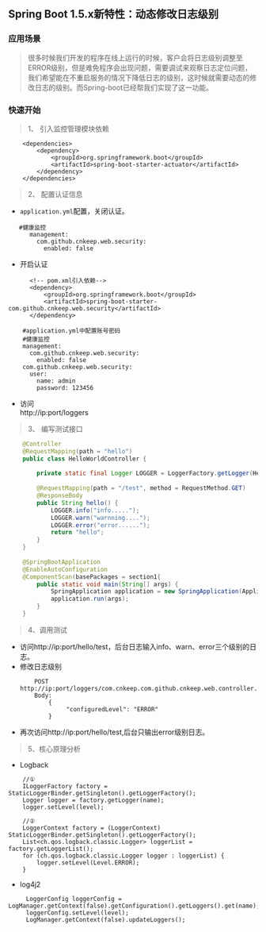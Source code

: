 Spring Boot 1.5.x新特性：动态修改日志级别 
---
### 应用场景
> 很多时候我们开发的程序在线上运行的时候，客户会将日志级别调整至ERROR级别，但是难免程序会出现问题，需要调试来观察日志定位问题，  
> 我们希望能在不重启服务的情况下降低日志的级别，这时候就需要动态的修改日志的级别。而Spring-boot已经帮我们实现了这一功能。

### 快速开始
> 1、 引入监控管理模块依赖
```
    <dependencies>
        <dependency>
            <groupId>org.springframework.boot</groupId>
            <artifactId>spring-boot-starter-actuator</artifactId>
        </dependency>
    </dependencies>
```
> 2、 配置认证信息
  * ```application.yml```配置，关闭认证。
  ```
     #健康监控
        management:
          com.github.cnkeep.web.security:
            enabled: false
  ```
  * 开启认证  
  ```
        <!-- pom.xml引入依赖-->
        <dependency>
            <groupId>org.springframework.boot</groupId>
            <artifactId>spring-boot-starter-com.github.cnkeep.web.security</artifactId>
        </dependency>

 ```
 
```
    #application.yml中配置账号密码
    #健康监控
    management:
      com.github.cnkeep.web.security:
        enabled: false
    com.github.cnkeep.web.security:
      user:
        name: admin
        password: 123456

```
   * 访问  
   http://ip:port/loggers
 
> 3、 编写测试接口
```java
    @Controller
    @RequestMapping(path = "hello")
    public class HelloWorldController {
    
        private static final Logger LOGGER = LoggerFactory.getLogger(HelloWorldController.class);
    
        @RequestMapping(path = "/test", method = RequestMethod.GET)
        @ResponseBody
        public String hello() {
            LOGGER.info("info.....");
            LOGGER.warn("warnning....");
            LOGGER.error("error......");
            return "hello";
        }
    }
    
    @SpringBootApplication
    @EnableAutoConfiguration
    @ComponentScan(basePackages = section1{
        public static void main(String[] args) {
            SpringApplication application = new SpringApplication(Application.class);
            application.run(args);
        }
    }

```
> 4、调用测试    
* 访问http://ip:port/hello/test，后台日志输入info、warn、error三个级别的日志。  
* 修改日志级别  
    ```
        POST http://ip:port/loggers/com.cnkeep.com.github.cnkeep.web.controller.HelloWorldController
        Body:
            {
                 "configuredLevel": "ERROR"
            }
    ```
* 再次访问http://ip:port/hello/test,后台只输出error级别日志。  

> 5、核心原理分析
* Logback  
```
    //①
    ILoggerFactory factory = StaticLoggerBinder.getSingleton().getLoggerFactory();
    Logger logger = factory.getLogger(name);
    logger.setLevel(level);

    //②
    LoggerContext factory = (LoggerContext) StaticLoggerBinder.getSingleton().getLoggerFactory();
    List<ch.qos.logback.classic.Logger> loggerList = factory.getLoggerList();
    for (ch.qos.logback.classic.Logger logger : loggerList) {
        logger.setLevel(Level.ERROR);
    }
```   
* log4j2  
```
     LoggerConfig loggerConfig = LogManager.getContext(false).getConfiguration().getLoggers().get(name);
     loggerConfig.setLevel(level);
     LogManager.getContext(false).updateLoggers();

```
    